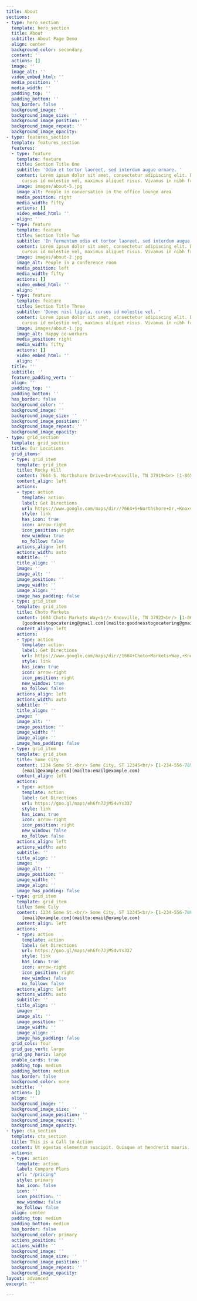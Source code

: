 ```yaml
---
title: About
sections:
- type: hero_section
  template: hero_section
  title: About
  subtitle: About Page Demo
  align: center
  background_color: secondary
  content: ''
  actions: []
  image: ''
  image_alt: ''
  video_embed_html: ''
  media_position: ''
  media_width: ''
  padding_top: ''
  padding_bottom: ''
  has_border: false
  background_image: ''
  background_image_size: ''
  background_image_position: ''
  background_image_repeat: ''
  background_image_opacity: 
- type: features_section
  template: features_section
  features:
  - type: feature
    template: feature
    title: Section Title One
    subtitle: 'Odio et tortor laoreet, sed interdum augue ornare. '
    content: Lorem ipsum dolor sit amet, consectetur adipiscing elit. Donec nisl ligula,
      cursus id molestie vel, maximus aliquet risus. Vivamus in nibh fringilla, fringilla.
    image: images/about-5.jpg
    image_alt: People in conversation in the office lounge area
    media_position: right
    media_width: fifty
    actions: []
    video_embed_html: ''
    align: ''
  - type: feature
    template: feature
    title: Section Title Two
    subtitle: 'In fermentum odio et tortor laoreet, sed interdum augue ornare. '
    content: Lorem ipsum dolor sit amet, consectetur adipiscing elit. Donec nisl ligula,
      cursus id molestie vel, maximus aliquet risus. Vivamus in nibh fringilla, fringilla.
    image: images/about-2.jpg
    image_alt: People in a conference room
    media_position: left
    media_width: fifty
    actions: []
    video_embed_html: ''
    align: ''
  - type: feature
    template: feature
    title: Section Title Three
    subtitle: 'Donec nisl ligula, cursus id molestie vel. '
    content: Lorem ipsum dolor sit amet, consectetur adipiscing elit. Donec nisl ligula,
      cursus id molestie vel, maximus aliquet risus. Vivamus in nibh fringilla, fringilla.
    image: images/about-1.jpg
    image_alt: Happy co-workers
    media_position: right
    media_width: fifty
    actions: []
    video_embed_html: ''
    align: ''
  title: ''
  subtitle: ''
  feature_padding_vert: ''
  align: ''
  padding_top: ''
  padding_bottom: ''
  has_border: false
  background_color: ''
  background_image: ''
  background_image_size: ''
  background_image_position: ''
  background_image_repeat: ''
  background_image_opacity: 
- type: grid_section
  template: grid_section
  title: Our Locations
  grid_items:
  - type: grid_item
    template: grid_item
    title: Rocky Hill
    content: 7664 S. Northshore Drive<br>Knoxville, TN 37919<br> [1-865-253-7099 ](tel:+1-865-253-7099)[goodnesstogocatering@gmail.com](mailto:goodnesstogocatering@gmail.com)
    content_align: left
    actions:
    - type: action
      template: action
      label: Get Directions
      url: https://www.google.com/maps/dir//7664+S+Northshore+Dr,+Knoxville,+TN+37919/@35.9033836,-84.0224939,17z/data=!4m9!4m8!1m0!1m5!1m1!1s0x885c2483c4b65555:0x30e83d6ef2c0ea70!2m2!1d-84.0203052!2d35.9033793!3e0
      style: link
      has_icon: true
      icon: arrow-right
      icon_position: right
      new_window: true
      no_follow: false
    actions_align: left
    actions_width: auto
    subtitle: ''
    title_align: ''
    image: ''
    image_alt: ''
    image_position: ''
    image_width: ''
    image_align: ''
    image_has_padding: false
  - type: grid_item
    template: grid_item
    title: Choto Markets
    content: 1604 Choto Markets Way<br/> Knoxville, TN 37922<br/> [1-865-671-1315](tel:1-865-671-1315)<br/>
      [goodnesstogocatering@gmail.com](mailto:goodnesstogocatering@gmail.com)
    content_align: left
    actions:
    - type: action
      template: action
      label: Get Directions
      url: https://www.google.com/maps/dir//1604+Choto+Markets+Way,+Knoxville,+TN+37922/@35.8296709,-84.1688448,17z/data=!4m9!4m8!1m0!1m5!1m1!1s0x885c296d72bea07f:0xa43ebbbc698a8c8c!2m2!1d-84.1666561!2d35.8296666!3e0
      style: link
      has_icon: true
      icon: arrow-right
      icon_position: right
      new_window: true
      no_follow: false
    actions_align: left
    actions_width: auto
    subtitle: ''
    title_align: ''
    image: ''
    image_alt: ''
    image_position: ''
    image_width: ''
    image_align: ''
    image_has_padding: false
  - type: grid_item
    template: grid_item
    title: Some City
    content: 1234 Some St.<br/> Some City, ST 12345<br/> [1-234-556-7890](tel:+12345567890)<br/>
      [email@example.com](mailto:email@example.com)
    content_align: left
    actions:
    - type: action
      template: action
      label: Get Directions
      url: https://goo.gl/maps/eh6fn7JjMS4vYs337
      style: link
      has_icon: true
      icon: arrow-right
      icon_position: right
      new_window: false
      no_follow: false
    actions_align: left
    actions_width: auto
    subtitle: ''
    title_align: ''
    image: ''
    image_alt: ''
    image_position: ''
    image_width: ''
    image_align: ''
    image_has_padding: false
  - type: grid_item
    template: grid_item
    title: Some City
    content: 1234 Some St.<br/> Some City, ST 12345<br/> [1-234-556-7890](tel:+12345567890)<br/>
      [email@example.com](mailto:email@example.com)
    content_align: left
    actions:
    - type: action
      template: action
      label: Get Directions
      url: https://goo.gl/maps/eh6fn7JjMS4vYs337
      style: link
      has_icon: true
      icon: arrow-right
      icon_position: right
      new_window: false
      no_follow: false
    actions_align: left
    actions_width: auto
    subtitle: ''
    title_align: ''
    image: ''
    image_alt: ''
    image_position: ''
    image_width: ''
    image_align: ''
    image_has_padding: false
  grid_cols: four
  grid_gap_vert: large
  grid_gap_horiz: large
  enable_cards: true
  padding_top: medium
  padding_bottom: medium
  has_border: false
  background_color: none
  subtitle: ''
  actions: []
  align: ''
  background_image: ''
  background_image_size: ''
  background_image_position: ''
  background_image_repeat: ''
  background_image_opacity: 
- type: cta_section
  template: cta_section
  title: This is a Call to Action
  content: Ut egestas elementum suscipit. Quisque at hendrerit mauris.
  actions:
  - type: action
    template: action
    label: Compare Plans
    url: "/pricing"
    style: primary
    has_icon: false
    icon: ''
    icon_position: ''
    new_window: false
    no_follow: false
  align: center
  padding_top: medium
  padding_bottom: medium
  has_border: false
  background_color: primary
  actions_position: ''
  actions_width: ''
  background_image: ''
  background_image_size: ''
  background_image_position: ''
  background_image_repeat: ''
  background_image_opacity: 
layout: advanced
excerpt: ''

---
```

